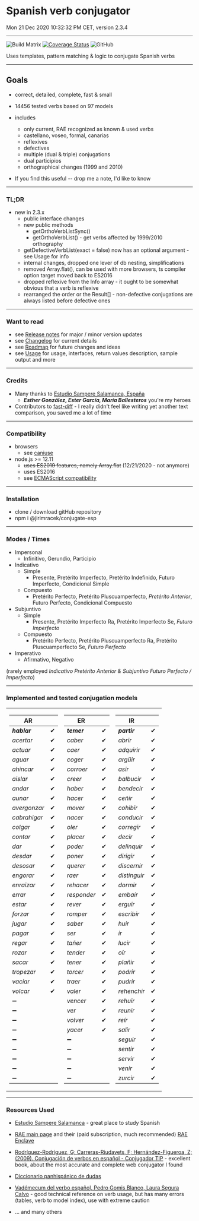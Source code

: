 # Spanish verb conjugator

Mon 21 Dec 2020 10:32:32 PM CET, version 2.3.4
____

![Build Matrix](https://github.com/jirimracek/conjugate-esp/workflows/Build%20Matrix/badge.svg)
[![Coverage Status](https://coveralls.io/repos/github/jirimracek/conjugate-esp/badge.svg?branch=main)](https://coveralls.io/github/jirimracek/conjugate-esp?branch=main)
![GitHub](https://img.shields.io/github/license/jirimracek/conjugate-esp)

Uses templates, pattern matching & logic to conjugate Spanish verbs
____

## Goals

- correct, detailed, complete, fast & small
- 14456 tested verbs based on 97 models
- includes
  - only current, RAE recognized as known &amp; used verbs
  - castellano, voseo, formal, canarias
  - reflexives
  - defectives
  - multiple (dual & triple) conjugations
  - dual participios
  - orthographical changes (1999 and 2010)

- If you find this useful -- drop me a note, I'd like to know

____

### TL;DR

- new in 2.3.x
  - public interface changes
  - new public methods
    - getOrthoVerbListSync()
    - getOrthoVerbList() - get verbs affected by 1999/2010 orthography
  - getDefectiveVerbList(exact = false) now has an optional argument - see Usage for info
  - internal changes, dropped one lever of db nesting, simplifications
  - removed Array.flat(), can be used with more browsers, ts compiler option target moved back to ES2016
  - dropped reflexive from the Info array - it ought to be somewhat obvious that a verb is reflexive
  - rearranged the order or the Result[] - non-defective conjugations are always listed before defective ones

____

### Want to read

- see [Release notes](docs/RELEASE.md) for major / minor version updates
- see [Changelog](docs/CHANGELOG.md) for current details
- see [Roadmap](docs/ROADMAP.md) for future changes and ideas
- see [Usage](docs/USAGE.md) for usage, interfaces, return values description, sample output and more

____

### Credits

- Many thanks to [Estudio Sampere Salamanca, España](http://www.sampere.com/learn-spanish/spanish-courses-salamanca.html)
  - ***Esther González, Ester García, María Ballesteros*** you're my heroes
- Contributors to [fast-diff](https://github.com/jhchen/fast-diff) - I really didn't feel like writing yet another text comparison, you saved me a lot of time

____

### Compatibility

- browsers
  - see [caniuse](https://caniuse.com/)
- node.js >= 12.11
  - ~~uses ES2019 features, namely Array.flat~~ (12/21/2020 - not anymore)
  - uses ES2016
  - see [ECMAScript compatibility](https://kangax.github.io/compat-table/es2016plus/)

____

### Installation

- clone / download gitHub repository
- npm i @jirimracek/conjugate-esp

____

### Modes / Times

- Impersonal
  - Infinitivo, Gerundio, Participio
- Indicativo
  - Simple
    - Presente, Pretérito Imperfecto, Pretérito Indefinido, Futuro Imperfecto, Condicional Simple
  - Compuesto
    - Pretérito Perfecto, Pretérito Pluscuamperfecto, *Pretérito Anterior*, Futuro Perfecto, Condicional Compuesto
- Subjuntivo
  - Simple
    - Presente, Pretérito Imperfecto Ra, Pretérito Imperfecto Se, *Futuro Imperfecto*
  - Compuesto
    - Pretérito Perfecto, Pretérito Pluscuamperfecto Ra, Pretérito Pluscuamperfecto Se, *Futuro Perfecto*
- Imperativo
  - Afirmativo, Negativo

(rarely employed *Indicativo Pretérito Anterior &amp; Subjuntivo Futuro Perfecto / Imperfecto*)
____

### Implemented and tested conjugation models

<table>
<tr><td>

| AR            | |
|---------------|:-----------:|
| ***hablar*** | &#x2714; |
| *acertar* | &#x2714; |
| *actuar* | &#x2714; |
| *aguar* | &#x2714; |
| *ahincar* | &#x2714; |
| *aislar* | &#x2714; |
| *andar* | &#x2714; |
| *aunar* | &#x2714; |
| *avergonzar* | &#x2714; |
| *cabrahigar* | &#x2714; |
| *colgar* | &#x2714; |
| *contar* | &#x2714; |
| *dar* | &#x2714; |
| *desdar* | &#x2714; |
| *desosar* | &#x2714; |
| *engorar* | &#x2714; |
| *enraizar* | &#x2714; |
| *errar* | &#x2714; |
| *estar* | &#x2714; |
| *forzar* | &#x2714; |
| *jugar* | &#x2714; |
| *pagar* | &#x2714; |
| *regar* | &#x2714; |
| *rozar* | &#x2714; |
| *sacar* | &#x2714; |
| *tropezar* | &#x2714; |
| *vaciar* | &#x2714; |
| *volcar* | &#x2714; |
|&#x2796;||
|&#x2796;||
|&#x2796;||
|&#x2796;||
|&#x2796;||
|&#x2796;||
|&#x2796;||
|&#x2796;||
|&#x2796;||
</td><td>

| ER            | |
|---------------|:-----------:|
| ***temer*** | &#x2714; |
| *caber* | &#x2714; |
| *caer* | &#x2714; |
| *coger* | &#x2714; |
| *corroer* | &#x2714; |
| *creer* | &#x2714; |
| *haber* | &#x2714; |
| *hacer* | &#x2714; |
| *mover* | &#x2714; |
| *nacer* | &#x2714; |
| *oler* | &#x2714; |
| *placer* | &#x2714; |
| *poder* | &#x2714; |
| *poner* | &#x2714; |
| *querer* | &#x2714; |
| *raer* | &#x2714; |
| *rehacer* | &#x2714; |
| *responder* | &#x2714; |
| *rever* | &#x2714; |
| *romper* | &#x2714; |
| *saber* | &#x2714; |
| *ser* | &#x2714; |
| *tañer* | &#x2714; |
| *tender* | &#x2714; |
| *tener* | &#x2714; |
| *torcer* | &#x2714; |
| *traer* | &#x2714; |
| *valer* | &#x2714; |
| *vencer* | &#x2714; |
| *ver* | &#x2714; |
| *volver* | &#x2714; |
| *yacer* | &#x2714; |
|&#x2796;||
|&#x2796;||
|&#x2796;||
|&#x2796;||
|&#x2796;||
</td><td>

| IR            | |
|---------------|:-----------:|
| ***partir*** | &#x2714; |
| *abrir* | &#x2714; |
| *adquirir* | &#x2714; |
| *argüir* | &#x2714; |
| *asir* | &#x2714; |
| *balbucir* | &#x2714; |
| *bendecir* | &#x2714; |
| *ceñir* | &#x2714; |
| *cohibir* | &#x2714; |
| *conducir* | &#x2714; |
| *corregir* | &#x2714; |
| *decir* | &#x2714; |
| *delinquir* | &#x2714; |
| *dirigir* | &#x2714; |
| *discernir* | &#x2714; |
| *distinguir* | &#x2714; |
| *dormir* | &#x2714; |
| *embaír* | &#x2714; |
| *erguir* | &#x2714; |
| *escribir* | &#x2714; |
| *huir* | &#x2714; |
| *ir* | &#x2714; |
| *lucir* | &#x2714; |
| *oír* | &#x2714; |
| *plañir* | &#x2714; |
| *podrir* | &#x2714; |
| *pudrir* | &#x2714; |
| *rehenchir* | &#x2714; |
| *rehuir* | &#x2714; |
| *reunir* | &#x2714; |
| *reír* | &#x2714; |
| *salir* | &#x2714; |
| *seguir* | &#x2714; |
| *sentir* | &#x2714; |
| *servir* | &#x2714; |
| *venir* | &#x2714; |
| *zurcir* | &#x2714; |
</td></tr> </table>

____

### Resources Used

- [Estudio Sampere Salamanca](http://www.sampere.com/learn-spanish/spanish-courses-salamanca.html "Sampere Salamanca") - great place to study Spanish

- [RAE main page](https://www.rae.es "RAE") and their (paid subscription, much recommended) [RAE Enclave](https://enclave.rae.es "Enclave")

- [Rodríguez-Rodríguez, G; Carreras-Riudavets, F; Hernández-Figueroa, Z; (2009). Conjugación de verbos en español - Conjugador TIP](https://tulengua.es "Conjugador TIP") - excellent book, about the most accurate and complete web conjugator I found

- [Diccionario panhispánico de dudas](https://www.casadellibro.com/libro-diccionario-panhispanico-de-dudas-2-ed/9788429406238/1051481 "Casa del libro" )

- [Vadémecum del verbo español, Pedro Gomis Blanco, Laura Segura Calvo](https://www.amazon.es/Vad%C3%A9mecum-verbo-espa%C3%B1ol-Pedro-Blanco/dp/8497783875 "Amazon.es") - good technical reference on verb usage, but has many errors (tables, verb to model index), use with extreme caution

- ... and many others
